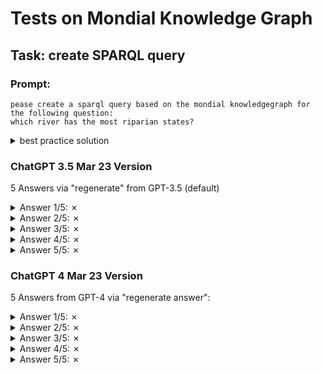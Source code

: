 # Tests on Mondial Knowledge Graph

## Task: create SPARQL query


### Prompt:
```
pease create a sparql query based on the mondial knowledgegraph for the following question:
which river has the most riparian states?
```

<details>
<summary>best practice solution</summary>

```SPARQL
PREFIX rdf: <http://www.w3.org/1999/02/22-rdf-syntax-ns#>
prefix mondial: <http://www.semwebtech.org/mondial/10/meta#>

SELECT ?river (COUNT(?country) AS ?count)
WHERE {
  ?river rdf:type mondial:River .
  ?river mondial:locatedIn ?country .
  ?country rdf:type mondial:Country .
}
GROUP BY ?river
ORDER BY DESC(?count)
LIMIT 1
```

#### correct answer:
| river | count |
| ------|-------|
| `<http://www.semwebtech.org/mondial/10/rivers/Donau/>` | `"10"^^<http://www.w3.org/2001/XMLSchema#integer>` |

checked with https://www.semwebtech.org/mondial/10/sparql

</details>


### ChatGPT 3.5 Mar 23 Version
5 Answers via "regenerate" from GPT-3.5 (default)

<details>
<summary>Answer 1/5: &cross;</summary>

```sparql
PREFIX rdf: <http://www.w3.org/1999/02/22-rdf-syntax-ns#>
PREFIX mondial: <http://www.semwebtech.org/mondial/10/schema#>

SELECT ?river ?numRiparianStates
WHERE {
  ?river rdf:type mondial:River .
  ?river mondial:flowsThrough ?country .
  ?country mondial:isLocatedIn ?continent .
  ?river mondial:hasSource ?source .
  ?source mondial:isLocatedIn ?sourceCountry .
  ?river mondial:hasMouth ?mouth .
  ?mouth mondial:isLocatedIn ?mouthCountry .
  ?river mondial:hasRiparianState ?riparianState .
  
  {
    SELECT ?river (COUNT(DISTINCT ?riparianState) AS ?numRiparianStates)
    WHERE {
      ?river mondial:hasRiparianState ?riparianState .
    }
    GROUP BY ?river
    ORDER BY DESC(?numRiparianStates)
    LIMIT 1
  }
}
```

#### comments on 1/5
* &check; syntax correct
* &cross; query structure with unnecessary complexity: usage of subquery, binding for `?source` and `?sourceCountry` never used
* &cross; wrong mondial namespace, correct would be http://www.semwebtech.org/mondial/10/meta#
* &cross; wrong usage of property `mondial:flowsThrough` (country does not fit to range `mondial:Lake`, better would be `mondial:locatedIn`
* &cross; undefined property used: `mondial:hasRiparianState`, `mondial:hasMouth` and `mondial:hasRiparianState` are not defined
* &cross; query result: 0 records

</details>

<details>
<summary>Answer 2/5: &cross;</summary>

```sparql
PREFIX rdf: <http://www.w3.org/1999/02/22-rdf-syntax-ns#>
PREFIX mondial: <http://www.semwebtech.org/mondial/10/schema#>

SELECT ?riverName (COUNT(DISTINCT ?country) as ?numRiparianStates)
WHERE {
    ?river rdf:type mondial:River .
    ?river mondial:flowsThrough ?country .
    ?country rdf:type mondial:Country .
}
GROUP BY ?riverName
ORDER BY DESC(?numRiparianStates)
LIMIT 1
```

#### comments on 2/5
* &check; syntax correct
* &check; plausible query structure
* &cross; wrong mondial namespace, correct would be http://www.semwebtech.org/mondial/10/meta#
* &cross; wrong usage of property `mondial:flowsThrough` (country does not fit to range `mondial:Lake`, better would be `mondial:locatedIn`
* &check; usage of defined properties & classes
* &cross; query result: 0 records

</details>

<details>
<summary>Answer 3/5: &cross;</summary>

```sparql
PREFIX rdf: <http://www.w3.org/1999/02/22-rdf-syntax-ns#>
PREFIX mondial: <http://www.semwebtech.org/mondial/10/schema#>

SELECT ?river ?count
WHERE {
  ?river rdf:type mondial:River .
  ?river mondial:flowsThrough ?country .
  ?country mondial:isRiparian ?river .
  
  {
    SELECT ?river (COUNT(DISTINCT ?country) AS ?count)
    WHERE {
      ?river rdf:type mondial:River .
      ?river mondial:flowsThrough ?country .
      ?country mondial:isRiparian ?river .
    }
    GROUP BY ?river
    ORDER BY DESC(?count)
    LIMIT 1
  }
}
```

#### comments for 3/5
* &check; syntax correct
* &cross; query structure with unnecessary complexity: strange usage of subquery, duplicate connection between river and country via `mondial:flowsThrough` and `mondial:isRiparian`
* &cross; wrong mondial namespace, correct would be http://www.semwebtech.org/mondial/10/meta#
* &cross; wrong usage of property `mondial:flowsThrough` (country does not fit to range `mondial:Lake`, better would be `mondial:locatedIn`
* &cross; undefined property used: `mondial:isRiparian` is not defined
* &cross; query result: 0 records
</details>

<details>
<summary>Answer 4/5: &cross;</summary>

```sparql
PREFIX rdf: <http://www.w3.org/1999/02/22-rdf-syntax-ns#>
PREFIX mondial: <http://www.semwebtech.org/mondial/10/schema#>

SELECT ?riverName (COUNT(DISTINCT ?state) AS ?numRiparianStates)
WHERE {
  ?river rdf:type mondial:River .
  ?river mondial:flowsThrough ?state .
  ?state rdf:type mondial:State .
}
GROUP BY ?riverName
ORDER BY DESC(?numRiparianStates)
LIMIT 1
```

#### comments for 4/5
* &check; syntax correct
* &cross; bad query structure with unbound `?riverName`
* &cross; wrong mondial namespace, correct would be http://www.semwebtech.org/mondial/10/meta#
* &cross; wrong usage of property `mondial:flowsThrough` (state does not fit to range `mondial:Lake`, better would be `mondial:locatedIn`
* &cross; undefined class used: `mondial:State` is not defined, better would be `mondial:Country`
* &cross; query result: 0 records
</details>

<details>
<summary>Answer 5/5: &cross;</summary>

```sparql
PREFIX rdf: <http://www.w3.org/1999/02/22-rdf-syntax-ns#>
PREFIX mondial: <http://www.semwebtech.org/mondial/10/schema#>

SELECT ?riverName (COUNT(?country) AS ?count)
WHERE {
  ?river rdf:type mondial:River .
  ?river mondial:flowsThrough ?country .
  ?country mondial:isRiparian ?river .
  ?river mondial:name ?riverName .
} 
GROUP BY ?riverName 
ORDER BY DESC(?count)
LIMIT 1
```

#### comments for 5/5
* &check; syntax correct
* &check; plausible query structure, but duplicate connection between `?river` and `?country`
* &cross; wrong mondial namespace, correct would be http://www.semwebtech.org/mondial/10/meta#
* &cross; wrong usage of property `mondial:flowsThrough` (country does not fit to range `mondial:Lake`, better would be `mondial:locatedIn`
* &cross; undefined property used: `mondial:isRiparian` is not defined
* &cross; query result: 0 records
</details>



### ChatGPT 4 Mar 23 Version
5 Answers from GPT-4 via "regenerate answer":

<details>
<summary>Answer 1/5: &cross;</summary>

```sparql
PREFIX rdf: <http://www.w3.org/1999/02/22-rdf-syntax-ns#>
PREFIX rdfs: <http://www.w3.org/2000/01/rdf-schema#>
PREFIX xsd: <http://www.w3.org/2001/XMLSchema#>
PREFIX geo: <http://www.telegraphis.net/ontology/geography/geography#>
PREFIX mondial: <http://www.semwebtech.org/mondial/10/meta#>

SELECT ?river ?riverName (COUNT(?state) AS ?stateCount)
WHERE {
  ?river rdf:type geo:River .
  ?river rdfs:label ?riverName .
  ?state rdf:type mondial:State .
  ?river geo:passesThrough ?state .
}
GROUP BY ?river ?riverName
ORDER BY DESC(?stateCount)
LIMIT 1
```

#### comments for 1/5
* &check; syntax correct
* &check; plausible query structure, but prefix `xsd` never used
* &check; correct mondial namespace
* &cross; wrong usage of property `rdfs:label` for river, mondial uses (untypically) `mondial:name`
* &cross; undefined class used: `mondial:State` is not defined
* &cross; query result: 0 records
</details>

<details>
<summary>Answer 2/5: &cross;</summary>

```sparql
PREFIX rdf: <http://www.w3.org/1999/02/22-rdf-syntax-ns#>
PREFIX rdfs: <http://www.w3.org/2000/01/rdf-schema#>
PREFIX geo: <http://telegraphis.net/ontology/geography/geography#>
PREFIX dbpedia: <http://dbpedia.org/resource/>

SELECT ?riverName (COUNT(?state) AS ?stateCount)
WHERE {
  ?river rdf:type geo:River .
  ?river rdfs:label ?riverName .
  ?state rdf:type geo:Country .
  ?river geo:flowsThrough ?state .
}
GROUP BY ?riverName
ORDER BY DESC(?stateCount)
LIMIT 1
```

#### comments for 2/5
* &check; syntax correct
* &cross; query structure not based on mondial knowledge graph
* ? mondial namespace not used
* &cross; query result: 0 records
</details>

<details>
<summary>Answer 3/5: &cross;</summary>

```sparql
PREFIX rdf: <http://www.w3.org/1999/02/22-rdf-syntax-ns#>
PREFIX rdfs: <http://www.w3.org/2000/01/rdf-schema#>
PREFIX geo: <http://www.telegraphis.net/ontology/geography/geography#>
PREFIX mon: <http://www.telegraphis.net/ontology/mondial/mondial-entities#>

SELECT ?river ?riverName (COUNT(?state) AS ?numberOfStates)
WHERE {
    ?river rdf:type mon:River .
    ?river rdfs:label ?riverName .
    ?river geo:passesThrough ?state .
}
GROUP BY ?river ?riverName
ORDER BY DESC(?numberOfStates)
LIMIT 1

```

#### comments for 3/5
* &check; syntax correct
* &check; plausible query structure, type of `?state` not defined
* &cross; wrong mondial namespace, correct would be http://www.semwebtech.org/mondial/10/meta#
* &cross; wrong usage of property `rdfs:label` for river, mondial uses (untypically) `mondial:name`
* &check; usage of defined properties & classes
* &cross; query result: 0 records
</details>

<details>
<summary>Answer 4/5: &cross;</summary>

```sparql
PREFIX rdf: <http://www.w3.org/1999/02/22-rdf-syntax-ns#>
PREFIX rdfs: <http://www.w3.org/2000/01/rdf-schema#>
PREFIX geo: <http://www.telegraphis.net/ontology/geography/geography#>
PREFIX mondial: <http://www.semwebtech.org/mondial/10/2012/mondial.owl#>

SELECT ?river (COUNT(?state) AS ?stateCount) WHERE {
  ?river rdf:type mondial:River .
  ?state rdf:type mondial:Country .
  ?river mondial:flowsThrough ?state .
} GROUP BY ?river
ORDER BY DESC(?stateCount)
LIMIT 1
```

#### comments for 4/5
* &check; syntax correct
* &check; plausible query structure, but prefix `geo` never used
* &cross; wrong mondial namespace, correct would be http://www.semwebtech.org/mondial/10/meta#
* &cross; wrong usage of property `mondial:flowsThrough` (country does not fit to range `mondial:Lake`, better would be `mondial:locatedIn`
* &check; usage of defined properties & classes
* &cross; query result: 0 records
</details>

<details>
<summary>Answer 5/5: &cross;</summary>

```sparql
PREFIX rdf: <http://www.w3.org/1999/02/22-rdf-syntax-ns#>
PREFIX rdfs: <http://www.w3.org/2000/01/rdf-schema#>
PREFIX xsd: <http://www.w3.org/2001/XMLSchema#>
PREFIX mondial: <http://www.semwebtech.org/mondial/2005/mondial.owl#>

SELECT ?river ?riverName (COUNT(?state) as ?numStates)
WHERE {
  ?river rdf:type mondial:River .
  ?river rdfs:label ?riverName .
  ?river mondial:flowsThrough ?state .
  ?state rdf:type mondial:Country .
}
GROUP BY ?river ?riverName
ORDER BY DESC(?numStates)
LIMIT 1
```

#### comments for 5/5
* &check; syntax correct
* &check; plausible query structure, but prefix `xsd` never used
* &cross; wrong mondial namespace, correct would be http://www.semwebtech.org/mondial/10/meta#
* &cross; wrong usage of property `mondial:flowsThrough` (country does not fit to range `mondial:Lake`, better would be `mondial:locatedIn`
* &check; usage of defined properties & classes
* &cross; query result: 0 records
